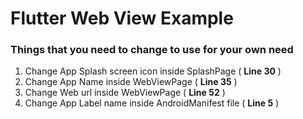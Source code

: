 # Flutter Web View Example

### Things that you need to change to use for your own need

1. Change App Splash screen icon inside SplashPage ( **Line 30** )
2. Change App Name inside WebViewPage ( **Line 35** )
3. Change Web url inside WebViewPage ( **Line 52** )
4. Change App Label name inside AndroidManifest file ( **Line 5** )
